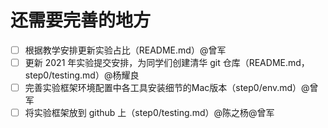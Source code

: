 # 还需要完善的地方

- [ ] 根据教学安排更新实验占比（README.md）@曾军
- [ ] 更新 2021 年实验提交安排，为同学们创建清华 git 仓库（README.md，step0/testing.md）@杨耀良
- [ ] 完善实验框架环境配置中各工具安装细节的Mac版本（step0/env.md）@曾军
- [ ] 将实验框架放到 github 上（step0/testing.md）@陈之杨@曾军